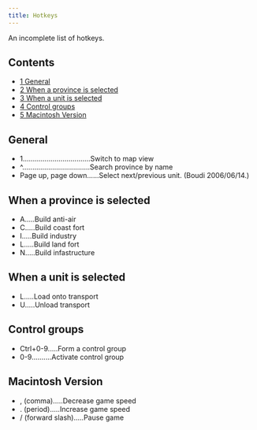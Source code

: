 ```yaml
---
title: Hotkeys
---
```

An incomplete list of hotkeys.

## Contents

-   [ 1 General ](#General)
-   [ 2 When a province is selected ](#When_a_province_is_selected)
-   [ 3 When a unit is selected ](#When_a_unit_is_selected)
-   [ 4 Control groups ](#Control_groups)
-   [ 5 Macintosh Version ](#Macintosh_Version)

##  General 

-   1..................................Switch to map view
-   ^..................................Search province by name
-   Page up, page down......Select next/previous unit. (Boudi
    2006/06/14.)

##  When a province is selected 

-   A.....Build anti-air
-   C.....Build coast fort
-   I.....Build industry
-   L.....Build land fort
-   N.....Build infastructure

##  When a unit is selected 

-   L.....Load onto transport
-   U.....Unload transport

##  Control groups 

-   Ctrl+0-9.....Form a control group
-   0-9..........Activate control group

##  Macintosh Version 

-   , (comma).....Decrease game speed
-   . (period).....Increase game speed
-   / (forward slash).....Pause game
